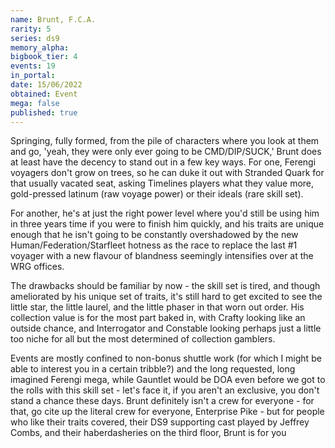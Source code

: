 ```yaml
---
name: Brunt, F.C.A.
rarity: 5
series: ds9
memory_alpha:
bigbook_tier: 4
events: 19
in_portal:
date: 15/06/2022
obtained: Event
mega: false
published: true
---
```


Springing, fully formed, from the pile of characters where you look at them and go, 'yeah, they were only ever going to be CMD/DIP/SUCK,' Brunt does at least have the decency to stand out in a few key ways. For one, Ferengi voyagers don't grow on trees, so he can duke it out with Stranded Quark for that usually vacated seat, asking Timelines players what they value more, gold-pressed latinum (raw voyage power) or their ideals (rare skill set). 

For another, he's at just the right power level where you'd still be using him in three years time if you were to finish him quickly, and his traits are unique enough that he isn't going to be constantly overshadowed by the new Human/Federation/Starfleet hotness as the race to replace the last #1 voyager with a new flavour of blandness seemingly intensifies over at the WRG offices.

The drawbacks should be familiar by now - the skill set is tired, and though ameliorated by his unique set of traits, it's still hard to get excited to see the little star, the little laurel, and the little phaser in that worn out order. His collection value is for the most part baked in, with Crafty looking like an outside chance, and Interrogator and Constable looking perhaps just a little too niche for all but the most determined of collection gamblers. 

Events are mostly confined to non-bonus shuttle work (for which I might be able to interest you in a certain tribble?) and the long requested, long imagined Ferengi mega, while Gauntlet would be DOA even before we got to the rolls with this skill set - let's face it, if you aren't an exclusive, you don't stand a chance these days. Brunt definitely isn't a crew for everyone - for that, go cite up the literal crew for everyone, Enterprise Pike - but for people who like their traits covered, their DS9 supporting cast played by Jeffrey Combs, and their haberdasheries on the third floor, Brunt is for you

